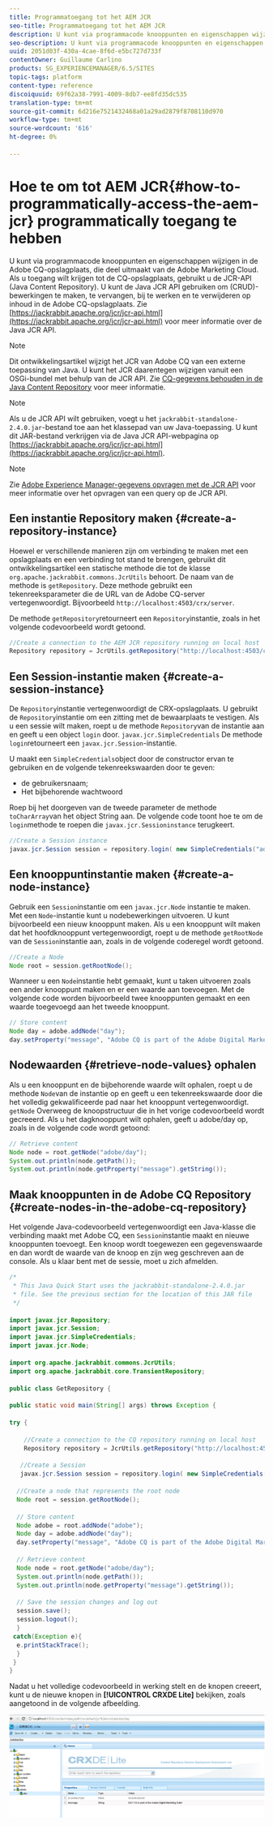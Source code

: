 ```yaml
---
title: Programmatoegang tot het AEM JCR
seo-title: Programmatoegang tot het AEM JCR
description: U kunt via programmacode knooppunten en eigenschappen wijzigen die zich bevinden in de AEM opslagplaats, die deel uitmaakt van de Adobe Marketing Cloud
seo-description: U kunt via programmacode knooppunten en eigenschappen wijzigen die zich bevinden in de AEM opslagplaats, die deel uitmaakt van de Adobe Marketing Cloud
uuid: 2051d03f-430a-4cae-8f6d-e5bc727d733f
contentOwner: Guillaume Carlino
products: SG_EXPERIENCEMANAGER/6.5/SITES
topic-tags: platform
content-type: reference
discoiquuid: 69f62a38-7991-4009-8db7-ee8fd35dc535
translation-type: tm+mt
source-git-commit: 6d216e7521432468a01a29ad2879f8708110d970
workflow-type: tm+mt
source-wordcount: '616'
ht-degree: 0%

---
```



# Hoe te om tot AEM JCR{#how-to-programmatically-access-the-aem-jcr} programmatically toegang te hebben

U kunt via programmacode knooppunten en eigenschappen wijzigen in de Adobe CQ-opslagplaats, die deel uitmaakt van de Adobe Marketing Cloud. Als u toegang wilt krijgen tot de CQ-opslagplaats, gebruikt u de JCR-API (Java Content Repository). U kunt de Java JCR API gebruiken om (CRUD)-bewerkingen te maken, te vervangen, bij te werken en te verwijderen op inhoud in de Adobe CQ-opslagplaats. Zie [https://jackrabbit.apache.org/jcr/jcr-api.html](https://jackrabbit.apache.org/jcr/jcr-api.html) voor meer informatie over de Java JCR API.

>[!NOTE]
>
>Dit ontwikkelingsartikel wijzigt het JCR van Adobe CQ van een externe toepassing van Java. U kunt het JCR daarentegen wijzigen vanuit een OSGi-bundel met behulp van de JCR API. Zie [CQ-gegevens behouden in de Java Content Repository](https://helpx.adobe.com/experience-manager/using/persisting-cq-data-java-content1.html) voor meer informatie.

>[!NOTE]
>
>Als u de JCR API wilt gebruiken, voegt u het `jackrabbit-standalone-2.4.0.jar`-bestand toe aan het klassepad van uw Java-toepassing. U kunt dit JAR-bestand verkrijgen via de Java JCR API-webpagina op [https://jackrabbit.apache.org/jcr/jcr-api.html](https://jackrabbit.apache.org/jcr/jcr-api.html).

>[!NOTE]
>
>Zie [Adobe Experience Manager-gegevens opvragen met de JCR API](https://helpx.adobe.com/experience-manager/using/querying-experience-manager-data-using1.html) voor meer informatie over het opvragen van een query op de JCR API.

## Een instantie Repository maken {#create-a-repository-instance}

Hoewel er verschillende manieren zijn om verbinding te maken met een opslagplaats en een verbinding tot stand te brengen, gebruikt dit ontwikkelingsartikel een statische methode die tot de klasse `org.apache.jackrabbit.commons.JcrUtils` behoort. De naam van de methode is `getRepository`. Deze methode gebruikt een tekenreeksparameter die de URL van de Adobe CQ-server vertegenwoordigt. Bijvoorbeeld `http://localhost:4503/crx/server`.

De methode `getRepository`retourneert een `Repository`instantie, zoals in het volgende codevoorbeeld wordt getoond.

```java
//Create a connection to the AEM JCR repository running on local host
Repository repository = JcrUtils.getRepository("http://localhost:4503/crx/server");
```

## Een Session-instantie maken {#create-a-session-instance}

De `Repository`instantie vertegenwoordigt de CRX-opslagplaats. U gebruikt de `Repository`instantie om een zitting met de bewaarplaats te vestigen. Als u een sessie wilt maken, roept u de methode `Repository`van de instantie aan en geeft u een object `login` door. `javax.jcr.SimpleCredentials` De methode `login`retourneert een `javax.jcr.Session`-instantie.

U maakt een `SimpleCredentials`object door de constructor ervan te gebruiken en de volgende tekenreekswaarden door te geven:

* de gebruikersnaam;
* Het bijbehorende wachtwoord

Roep bij het doorgeven van de tweede parameter de methode `toCharArray`van het object String aan. De volgende code toont hoe te om de `login`methode te roepen die `javax.jcr.Sessioninstance` terugkeert.

```java
//Create a Session instance
javax.jcr.Session session = repository.login( new SimpleCredentials("admin", "admin".toCharArray()));
```

## Een knooppuntinstantie maken {#create-a-node-instance}

Gebruik een `Session`instantie om een `javax.jcr.Node` instantie te maken. Met een `Node`-instantie kunt u nodebewerkingen uitvoeren. U kunt bijvoorbeeld een nieuw knooppunt maken. Als u een knooppunt wilt maken dat het hoofdknooppunt vertegenwoordigt, roept u de methode `getRootNode` van de `Session`instantie aan, zoals in de volgende coderegel wordt getoond.

```java
//Create a Node
Node root = session.getRootNode();
```

Wanneer u een `Node`instantie hebt gemaakt, kunt u taken uitvoeren zoals een ander knooppunt maken en er een waarde aan toevoegen. Met de volgende code worden bijvoorbeeld twee knooppunten gemaakt en een waarde toegevoegd aan het tweede knooppunt.

```java
// Store content
Node day = adobe.addNode("day");
day.setProperty("message", "Adobe CQ is part of the Adobe Digital Marketing Suite!");
```

## Nodewaarden {#retrieve-node-values} ophalen

Als u een knooppunt en de bijbehorende waarde wilt ophalen, roept u de methode `Node`van de instantie op en geeft u een tekenreekswaarde door die het volledig gekwalificeerde pad naar het knooppunt vertegenwoordigt. `getNode` Overweeg de knoopstructuur die in het vorige codevoorbeeld wordt gecreeerd. Als u het dagknooppunt wilt ophalen, geeft u adobe/day op, zoals in de volgende code wordt getoond:

```java
// Retrieve content
Node node = root.getNode("adobe/day");
System.out.println(node.getPath());
System.out.println(node.getProperty("message").getString());
```

## Maak knooppunten in de Adobe CQ Repository {#create-nodes-in-the-adobe-cq-repository}

Het volgende Java-codevoorbeeld vertegenwoordigt een Java-klasse die verbinding maakt met Adobe CQ, een `Session`instantie maakt en nieuwe knooppunten toevoegt. Een knoop wordt toegewezen een gegevenswaarde en dan wordt de waarde van de knoop en zijn weg geschreven aan de console. Als u klaar bent met de sessie, moet u zich afmelden.

```java
/*
 * This Java Quick Start uses the jackrabbit-standalone-2.4.0.jar
 * file. See the previous section for the location of this JAR file
 */

import javax.jcr.Repository;
import javax.jcr.Session;
import javax.jcr.SimpleCredentials;
import javax.jcr.Node;

import org.apache.jackrabbit.commons.JcrUtils;
import org.apache.jackrabbit.core.TransientRepository;

public class GetRepository {

public static void main(String[] args) throws Exception {

try {

    //Create a connection to the CQ repository running on local host
    Repository repository = JcrUtils.getRepository("http://localhost:4503/crx/server");

   //Create a Session
   javax.jcr.Session session = repository.login( new SimpleCredentials("admin", "admin".toCharArray()));

  //Create a node that represents the root node
  Node root = session.getRootNode();

  // Store content
  Node adobe = root.addNode("adobe");
  Node day = adobe.addNode("day");
  day.setProperty("message", "Adobe CQ is part of the Adobe Digital Marketing Suite!");

  // Retrieve content
  Node node = root.getNode("adobe/day");
  System.out.println(node.getPath());
  System.out.println(node.getProperty("message").getString());

  // Save the session changes and log out
  session.save();
  session.logout();
  }
 catch(Exception e){
  e.printStackTrace();
  }
 }
}
```

Nadat u het volledige codevoorbeeld in werking stelt en de knopen creeert, kunt u de nieuwe knopen in **[!UICONTROL CRXDE Lite]** bekijken, zoals aangetoond in de volgende afbeelding.

![chlimage_1-68](assets/chlimage_1-68a.png)

